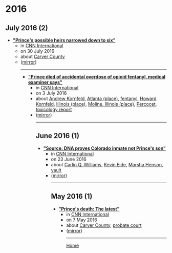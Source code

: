 # 2016

## July 2016 (2)

 - [**"Prince's possible heirs narrowed down to six"**](https://edition.cnn.com/2016/07/29/entertainment/prince-estate-possible-heirs-ruling/)<ul><li>in [CNN International](https://edition.cnn.com/)</li><li>on 30 July 2016</li><li>about [Carver County](../../topics/carver-county/index.md)</li><li>([mirror](https://web.archive.org/web/*/https://edition.cnn.com/2016/07/29/entertainment/prince-estate-possible-heirs-ruling/))</li><ul>

----

 - [**"Prince died of accidental overdose of opioid fentanyl, medical examiner says"**](https://edition.cnn.com/2016/06/02/health/prince-death-opioid-overdose/)<ul><li>in [CNN International](https://edition.cnn.com/)</li><li>on 3 July 2016</li><li>about [Andrew Kornfeld](../../topics/andrew-kornfeld/index.md), [Atlanta (place)](../../topics/place/atlanta/index.md), [fentanyl](../../topics/fentanyl/index.md), [Howard Kornfeld](../../topics/howard-kornfeld/index.md), [Illinois (place)](../../topics/place/illinois/index.md), [Moline, Illinois (place)](../../topics/place/moline-illinois/index.md), [Percocet](../../topics/percocet/index.md), [toxicology report](../../topics/toxicology-report/index.md)</li><li>([mirror](https://web.archive.org/web/*/https://edition.cnn.com/2016/06/02/health/prince-death-opioid-overdose/))</li><ul>

----

## June 2016 (1)

 - [**"Source: DNA proves Colorado inmate not Prince's son"**](https://edition.cnn.com/2016/06/22/entertainment/carlin-williams-not-princes-son/index.html)<ul><li>in [CNN International](https://edition.cnn.com/)</li><li>on 23 June 2016</li><li>about [Carlin Q. Williams](../../topics/carlin-q-williams/index.md), [Kevin Eide](../../topics/kevin-eide/index.md), [Marsha Henson](../../topics/marsha-henson/index.md), [vault](../../topics/vault/index.md)</li><li>([mirror](https://web.archive.org/web/*/https://edition.cnn.com/2016/06/22/entertainment/carlin-williams-not-princes-son/index.html))</li><ul>

----

## May 2016 (1)

 - [**"Prince's death: The latest"**](https://edition.cnn.com/2016/05/04/entertainment/prince-death-latest/index.html)<ul><li>in [CNN International](https://edition.cnn.com/)</li><li>on 7 May 2016</li><li>about [Carver County](../../topics/carver-county/index.md), [probate court](../../topics/probate-court/index.md)</li><li>([mirror](https://web.archive.org/web/*/https://edition.cnn.com/2016/05/04/entertainment/prince-death-latest/index.html))</li><ul>

----

[Home](../index.md)
